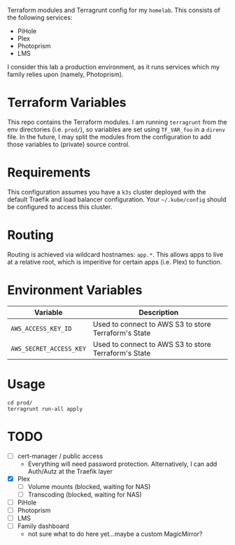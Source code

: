 Terraform modules and Terragrunt config for my `homelab`. This consists of the following services:

 - PiHole
 - Plex
 - Photoprism
 - LMS

I consider this lab a production environment, as it runs services which my family relies upon (namely, Photoprism).

# Terraform Variables

This repo contains the Terraform modules. I am running `terragrunt` from the env directories (i.e. `prod/`), so variables are set using `TF_VAR_foo` in a `direnv` file. In the future, I may split the modules from the configuration to add those variables to (private) source control.

# Requirements

This configuration assumes you have a `k3s` cluster deployed with the default Traefik and load balancer configuration. Your `~/.kube/config` should be configured to access this cluster.

# Routing

Routing is achieved via wildcard hostnames: `app.*`. This allows apps to live at a relative root, which is imperitive for certain apps (i.e. Plex) to function.

# Environment Variables

| Variable | Description |
|----------|-------------|
| `AWS_ACCESS_KEY_ID` | Used to connect to AWS S3 to store Terraform's State |
| `AWS_SECRET_ACCESS_KEY` | Used to connect to AWS S3 to store Terraform's State |

# Usage

    cd prod/
    terragrunt run-all apply

# TODO

- [ ] cert-manager / public access
    - Everything will need password protection. Alternatively, I can add Auth/Autz at the Traefik layer
- [x] Plex
    - [ ] Volume mounts (blocked, waiting for NAS)
    - [ ] Transcoding (blocked, waiting for NAS)
- [ ] PiHole
- [ ] Photoprism
- [ ] LMS
- [ ] Family dashboard
    - not sure what to do here yet...maybe a custom MagicMirror?
